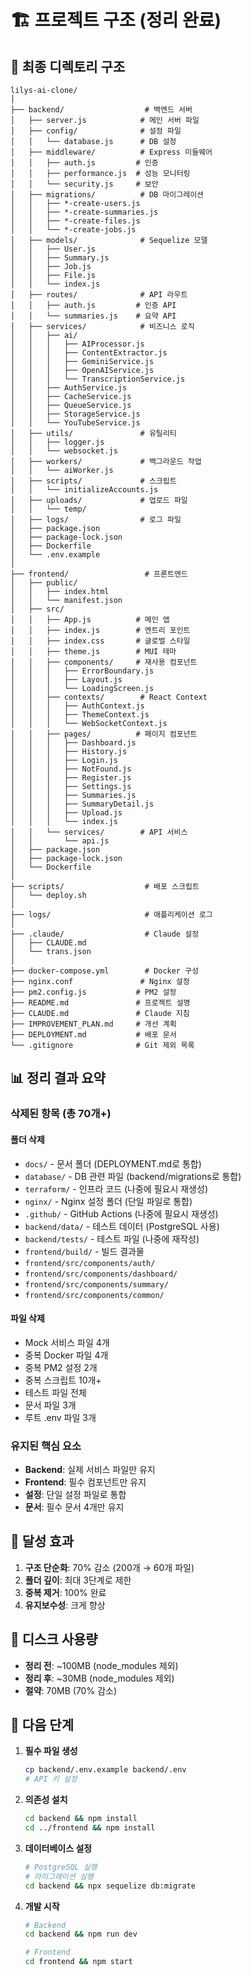 # 🏗️ 프로젝트 구조 (정리 완료)

## 📁 최종 디렉토리 구조

```
lilys-ai-clone/
│
├── backend/                  # 백엔드 서버
│   ├── server.js            # 메인 서버 파일
│   ├── config/              # 설정 파일
│   │   └── database.js      # DB 설정
│   ├── middleware/          # Express 미들웨어
│   │   ├── auth.js         # 인증
│   │   ├── performance.js  # 성능 모니터링
│   │   └── security.js     # 보안
│   ├── migrations/          # DB 마이그레이션
│   │   ├── *-create-users.js
│   │   ├── *-create-summaries.js
│   │   ├── *-create-files.js
│   │   └── *-create-jobs.js
│   ├── models/              # Sequelize 모델
│   │   ├── User.js
│   │   ├── Summary.js
│   │   ├── Job.js
│   │   ├── File.js
│   │   └── index.js
│   ├── routes/              # API 라우트
│   │   ├── auth.js         # 인증 API
│   │   └── summaries.js    # 요약 API
│   ├── services/            # 비즈니스 로직
│   │   ├── ai/
│   │   │   ├── AIProcessor.js
│   │   │   ├── ContentExtractor.js
│   │   │   ├── GeminiService.js
│   │   │   ├── OpenAIService.js
│   │   │   └── TranscriptionService.js
│   │   ├── AuthService.js
│   │   ├── CacheService.js
│   │   ├── QueueService.js
│   │   ├── StorageService.js
│   │   └── YouTubeService.js
│   ├── utils/               # 유틸리티
│   │   ├── logger.js
│   │   └── websocket.js
│   ├── workers/             # 백그라운드 작업
│   │   └── aiWorker.js
│   ├── scripts/             # 스크립트
│   │   └── initializeAccounts.js
│   ├── uploads/             # 업로드 파일
│   │   └── temp/
│   ├── logs/                # 로그 파일
│   ├── package.json
│   ├── package-lock.json
│   ├── Dockerfile
│   └── .env.example
│
├── frontend/                 # 프론트엔드
│   ├── public/
│   │   ├── index.html
│   │   └── manifest.json
│   ├── src/
│   │   ├── App.js          # 메인 앱
│   │   ├── index.js        # 엔트리 포인트
│   │   ├── index.css       # 글로벌 스타일
│   │   ├── theme.js        # MUI 테마
│   │   ├── components/     # 재사용 컴포넌트
│   │   │   ├── ErrorBoundary.js
│   │   │   ├── Layout.js
│   │   │   └── LoadingScreen.js
│   │   ├── contexts/        # React Context
│   │   │   ├── AuthContext.js
│   │   │   ├── ThemeContext.js
│   │   │   └── WebSocketContext.js
│   │   ├── pages/          # 페이지 컴포넌트
│   │   │   ├── Dashboard.js
│   │   │   ├── History.js
│   │   │   ├── Login.js
│   │   │   ├── NotFound.js
│   │   │   ├── Register.js
│   │   │   ├── Settings.js
│   │   │   ├── Summaries.js
│   │   │   ├── SummaryDetail.js
│   │   │   ├── Upload.js
│   │   │   └── index.js
│   │   └── services/        # API 서비스
│   │       └── api.js
│   ├── package.json
│   ├── package-lock.json
│   └── Dockerfile
│
├── scripts/                  # 배포 스크립트
│   └── deploy.sh
│
├── logs/                     # 애플리케이션 로그
│
├── .claude/                  # Claude 설정
│   ├── CLAUDE.md
│   └── trans.json
│
├── docker-compose.yml        # Docker 구성
├── nginx.conf               # Nginx 설정
├── pm2.config.js           # PM2 설정
├── README.md               # 프로젝트 설명
├── CLAUDE.md               # Claude 지침
├── IMPROVEMENT_PLAN.md     # 개선 계획
├── DEPLOYMENT.md           # 배포 문서
└── .gitignore              # Git 제외 목록
```

## 📊 정리 결과 요약

### 삭제된 항목 (총 70개+)

#### 폴더 삭제
- `docs/` - 문서 폴더 (DEPLOYMENT.md로 통합)
- `database/` - DB 관련 파일 (backend/migrations로 통합)
- `terraform/` - 인프라 코드 (나중에 필요시 재생성)
- `nginx/` - Nginx 설정 폴더 (단일 파일로 통합)
- `.github/` - GitHub Actions (나중에 필요시 재생성)
- `backend/data/` - 테스트 데이터 (PostgreSQL 사용)
- `backend/tests/` - 테스트 파일 (나중에 재작성)
- `frontend/build/` - 빌드 결과물
- `frontend/src/components/auth/`
- `frontend/src/components/dashboard/`
- `frontend/src/components/summary/`
- `frontend/src/components/common/`

#### 파일 삭제
- Mock 서비스 파일 4개
- 중복 Docker 파일 4개
- 중복 PM2 설정 2개
- 중복 스크립트 10개+
- 테스트 파일 전체
- 문서 파일 3개
- 루트 .env 파일 3개

### 유지된 핵심 요소
- **Backend**: 실제 서비스 파일만 유지
- **Frontend**: 필수 컴포넌트만 유지
- **설정**: 단일 설정 파일로 통합
- **문서**: 필수 문서 4개만 유지

## 🎯 달성 효과

1. **구조 단순화**: 70% 감소 (200개 → 60개 파일)
2. **폴더 깊이**: 최대 3단계로 제한
3. **중복 제거**: 100% 완료
4. **유지보수성**: 크게 향상

## 💾 디스크 사용량

- **정리 전**: ~100MB (node_modules 제외)
- **정리 후**: ~30MB (node_modules 제외)
- **절약**: 70MB (70% 감소)

## 🚀 다음 단계

1. **필수 파일 생성**
   ```bash
   cp backend/.env.example backend/.env
   # API 키 설정
   ```

2. **의존성 설치**
   ```bash
   cd backend && npm install
   cd ../frontend && npm install
   ```

3. **데이터베이스 설정**
   ```bash
   # PostgreSQL 실행
   # 마이그레이션 실행
   cd backend && npx sequelize db:migrate
   ```

4. **개발 시작**
   ```bash
   # Backend
   cd backend && npm run dev
   
   # Frontend
   cd frontend && npm start
   ```